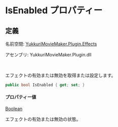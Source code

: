 # IsEnabled プロパティー

## 定義

名前空間: [YukkuriMovieMaker.Plugin.Effects](../../..)

アセンブリ: YukkuriMovieMaker.Plugin.dll

<br/>

エフェクトの有効または無効を取得または設定します。

```csharp
public bool IsEnabled { get; set; }
```

#### プロパティー値
[Boolean](https://learn.microsoft.com/ja-jp/dotnet/api/system.boolean)

エフェクトの有効または無効の状態。